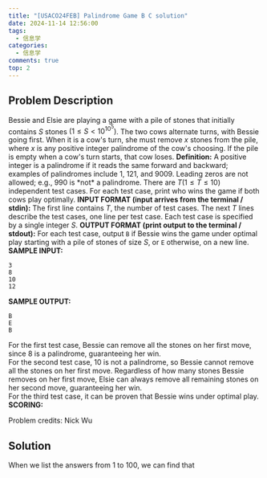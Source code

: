 ```yaml
---
title: "[USACO24FEB] Palindrome Game B C solution"
date: 2024-11-14 12:56:00
tags:
  - 信息学
categories:
  - 信息学
comments: true
top: 2
---
```

## Problem Description
Bessie and Elsie are playing a game with a pile of stones that initially contains $S$ stones $(1\le S<10^{10^{5}})$. The two cows alternate turns, with Bessie going first. When it is a cow's turn, she must remove $x$ stones from the pile, where $x$ is any positive integer palindrome of the cow's choosing. If the pile is empty when a cow's turn starts, that cow loses.
**Definition:** A positive integer is a palindrome if it reads the same forward and backward; examples of palindromes include $1$, $121$, and $9009$. Leading zeros are not allowed; e.g., $990$ is \*not* a palindrome.
There are $T (1\le T\le 10)$ independent test cases. For each test case, print who wins the game if both cows play optimally.
**INPUT FORMAT (input arrives from the terminal / stdin):**
The first line contains $T$, the number of test cases. The next $T$ lines describe the test cases, one line per test case.
Each test case is specified by a single integer $S$.
**OUTPUT FORMAT (print output to the terminal / stdout):**
For each test case, output `B` if Bessie wins the game under optimal play starting with a pile of stones of size $S$, or `E` otherwise, on a new line.
**SAMPLE INPUT:**
```
3
8
10
12
```
**SAMPLE OUTPUT:**
```
B
E
B
```
For the first test case, Bessie can remove all the stones on her first move, since $8$ is a palindrome, guaranteeing her win.  
For the second test case, $10$ is not a palindrome, so Bessie cannot remove all the stones on her first move. Regardless of how many stones Bessie removes on her first move, Elsie can always remove all remaining stones on her second move, guaranteeing her win.  
For the third test case, it can be proven that Bessie wins under optimal play.
**SCORING:**

Problem credits: Nick Wu

## Solution
When we list the answers from $1$ to $100$, we can find that 
